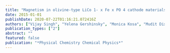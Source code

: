 ```yaml
---
title: "Magnetism in olivine-type LiCo 1- x Fe x PO 4 cathode materials: bridging theory and experiment"
date: 2015-01-01
publishDate: 2020-07-22T01:16:21.072416Z
authors: ["Vijay Singh", "Yelena Gershinsky", "Monica Kosa", "Mudit Dixit", "David Zitoun", "Dan Thomas Major"]
publication_types: ["2"]
abstract: ""
featured: false
publication: "*Physical Chemistry Chemical Physics*"
---
```


